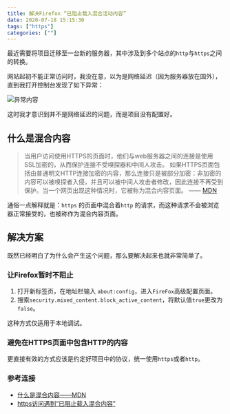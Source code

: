 ```yaml
---
title: 解决Firefox “已阻止载入混合活动内容”
date: 2020-07-18 15:15:30
tags: ["https"]
categories: [""]
---
```


最近需要将项目迁移至一台新的服务器，其中涉及到多个站点的`http`与`https`之间的转换。

网站起初不能正常访问时，我没在意，以为是网络延迟（因为服务器放在国外），直到我打开控制台发现了如下异常：

<!-- more -->

![异常内容](https://cdn.jsdelivr.net/gh/0xAiKang/CDN/blog/images/20200718144533.png)

这时我才意识到并不是网络延迟的问题，而是项目没有配置好。

## 什么是混合内容
> 当用户访问使用HTTPS的页面时，他们与web服务器之间的连接是使用SSL加密的，从而保护连接不受嗅探器和中间人攻击。
如果HTTPS页面包括由普通明文HTTP连接加密的内容，那么连接只是被部分加密：非加密的内容可以被嗅探者入侵，并且可以被中间人攻击者修改，因此连接不再受到保护。当一个网页出现这种情况时，它被称为混合内容页面。 —— [MDN](https://developer.mozilla.org/zh-CN/docs/Security/MixedContent)

通俗一点解释就是：`https` 的页面中混合着`http` 的请求，而这种请求不会被浏览器正常接受的，也被称作为混合内容页面。

## 解决方案
既然已经明白了为什么会产生这个问题，那么要解决起来也就非常简单了。

### 让Firefox暂时不阻止
1. 打开新标签页，在地址栏输入 `about:config`，进入`FireFox`高级配置页面。
2. 搜索`security.mixed_content.block_active_content`，将默认值`true`更改为`false`。

这种方式仅适用于本地调试。

### 避免在HTTPS页面中包含HTTP的内容
更直接有效的方式应该是约定好项目中的协议，统一使用`https`或者`http`。

### 参考连接
* [什么是混合内容——MDN](https://developer.mozilla.org/zh-CN/docs/Security/MixedContent)
* [https访问遇到“已阻止载入混合内容”](https://segmentfault.com/a/1190000015722535)